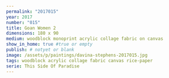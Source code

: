 ```yaml
---
permalink: "2017015"
year: 2017
number: "015"
title: Goan Women 2
dimensions: 180 x 90
medium: woodblock monoprint acrylic collage fabric on canvas
show_in_home: true #true or empty
publish: # notyet or blank
image: /assets/p/paintings/davina-stephens-2017015.jpg
tags: woodblock acrylic collage fabric canvas rice-paper
serie: This Side Of Paradise
---
```

